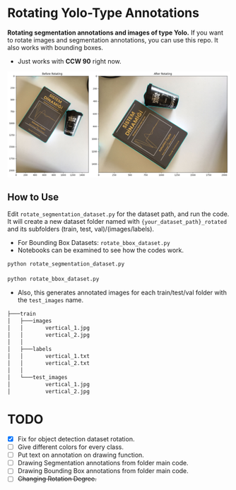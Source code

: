 # Rotating Yolo-Type Annotations

**Rotating segmentation annotations and images of type Yolo.** If you want to rotate images and segmentation annotations, you can use this repo. It also works with bounding boxes.
- Just works with **CCW 90** right now.

![before_after.png](./images/before_after.png)

## How to Use

Edit `rotate_segmentation_dataset.py` for the dataset path, and run the code. It will create a new dataset folder named with `{your_dataset_path}_rotated` and its subfolders (train, test, val)/(images/labels). 

- For Bounding Box Datasets: `rotate_bbox_dataset.py`
- Notebooks can be examined to see how the codes work.

```bash
python rotate_segmentation_dataset.py

python rotate_bbox_dataset.py
```

- Also, this generates annotated images for each train/test/val folder with the `test_images` name.
```
├───train
│   ├───images
│   │       vertical_1.jpg
│   │       vertical_2.jpg
│   │
│   ├───labels
│   │       vertical_1.txt
│   │       vertical_2.txt
│   │
│   └───test_images
│           vertical_1.jpg
│           vertical_2.jpg
```
# TODO

- [x] Fix for object detection dataset rotation.
- [ ] Give different colors for every class.
- [ ] Put text on annotation on drawing function.
- [ ] Drawing Segmentation annotations from folder main code.
- [ ] Drawing Bounding Box annotations from folder main code.
- [ ] ~~Changing Rotation Degree.~~
